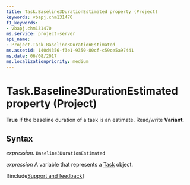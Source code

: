 ```yaml
---
title: Task.Baseline3DurationEstimated property (Project)
keywords: vbapj.chm131470
f1_keywords:
- vbapj.chm131470
ms.service: project-server
api_name:
- Project.Task.Baseline3DurationEstimated
ms.assetid: 140d4356-f3e1-9350-80cf-c59ce5a97441
ms.date: 06/08/2017
ms.localizationpriority: medium
---
```



# Task.Baseline3DurationEstimated property (Project)

 **True** if the baseline duration of a task is an estimate. Read/write **Variant**.


## Syntax

_expression_. `Baseline3DurationEstimated`

_expression_ A variable that represents a [Task](./Project.Task.md) object.

[!include[Support and feedback](~/includes/feedback-boilerplate.md)]